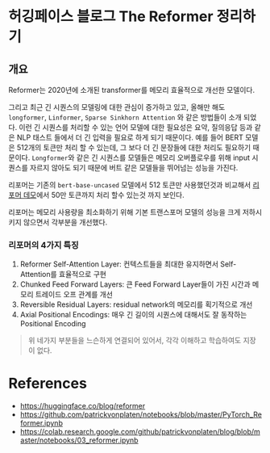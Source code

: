 # 허깅페이스 블로그 The Reformer 정리하기
## 개요
Reformer는 2020년에 소개된 transformer를 메모리 효율적으로 개선한 모델이다.  

그리고 최근 긴 시퀀스의 모델링에 대한 관심이 증가하고 있고, 올해만 해도  `longformer`, `Linformer`, `Sparse Sinkhorn Attention` 와 같은 방법들이 소개 되었다. 이런 긴 시퀀스를 처리할 수 있는 언어 모델에 대한 필요성은 요약, 질의응답 등과 같은 NLP 태스트 들에서 더 긴 입력을 필요로 하게 되기 때문이다. 예를 들어 BERT 모델은 512개의 토큰만 처리 할 수 있는데, 그 보다 더 긴 문장들에 대한 처리도 필요하기 때문이다. `Longformer`와 같은 긴 시퀀스를 모델들은 메모리 오버플로우를 위해 input 시퀀스를 자르지 않아도 되기 때문에 버트 같은 모델들을 뛰어넘는 성능을 가진다.  
  
리포머는 기존의 `bert-base-uncased` 모델에서 512 토큰만 사용했던것과 비교해서 [리포머 데모](https://github.com/patrickvonplaten/notebooks/blob/master/PyTorch_Reformer.ipynb)에서 50만 토큰까지 처리 할수 있는것 까지 보인다.  

리포머는 메모리 사용량을 최소화하기 위해 기본 트랜스포머 모델의 성능을 크게 저하시키지 않으면서 각부분을 개선했다.  
  
### 리포머의 4가지 특징
1. Reformer Self-Attention Layer: 컨텍스트들을 최대한 유지하면서 Self-Attention를 효율적으로 구현
2. Chunked Feed Forward Layers: 큰 Feed Forward Layer들이 가진 시간과 메모리 트레이드 오프 관계를 개선
3. Reversible Residual Layers: residual network의 메모리를 획기적으로 개선
4. Axial Positional Encodings: 매우 긴 길이의 시퀀스에 대해서도 잘 동작하는 Positional Encoding

> 위 네가지 부분들을 느슨하게 연결되어 있어서, 각각 이해하고 학습하여도 지장이 없다. 


# References
- https://huggingface.co/blog/reformer
- https://github.com/patrickvonplaten/notebooks/blob/master/PyTorch_Reformer.ipynb
- https://colab.research.google.com/github/patrickvonplaten/blog/blob/master/notebooks/03_reformer.ipynb